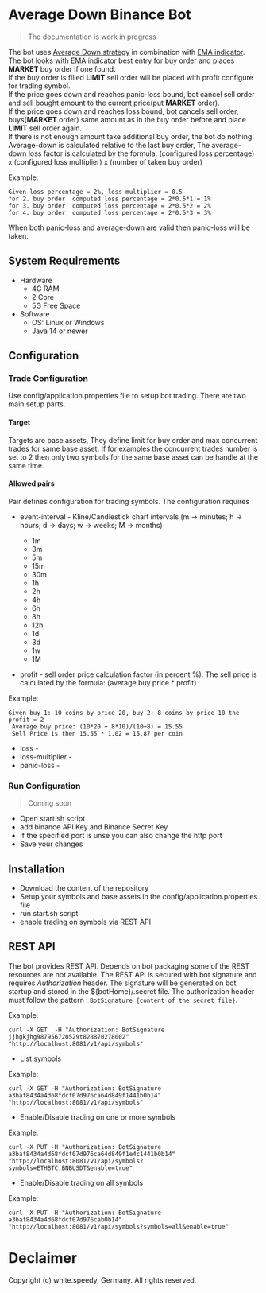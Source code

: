 # Average Down Binance Bot
> The documentation is work in progress
>

The bot uses [Average Down strategy](https://www.investopedia.com/terms/a/averagedown.asp) in combination with [EMA indicator](https://www.investopedia.com/terms/e/ema.asp).  
The bot looks with EMA indicator best entry for buy order and places **MARKET** buy order if one found.  
If the buy order is filled **LIMIT** sell order will be placed with profit configure for trading symbol.  
If the price goes down and reaches panic-loss bound, bot cancel sell order and sell bought amount to the current price(put **MARKET** order).  
If the price goes down and reaches loss bound, bot cancels sell order, buys(**MARKET** order) same amount as in the buy order before and place **LIMIT** sell order again.  
If there is not enough amount take additional buy order, the bot do nothing.
Average-down is calculated relative to the last buy order,
The average-down loss factor is calculated by the formula: (configured loss percentage) x (configured loss multiplier) x (number of taken buy order)

 Example:
 ```
 Given loss percentage = 2%, loss multiplier = 0.5 
 for 2. buy order  computed loss percentage = 2*0.5*1 = 1%
 for 3. buy order  computed loss percentage = 2*0.5*2 = 2%
 for 4. buy order  computed loss percentage = 2*0.5*3 = 3%
 ```
When both panic-loss and average-down are valid then panic-loss will be taken.

## System Requirements
* Hardware
  * 4G RAM
  * 2 Core
  * 5G Free Space
* Software
  * OS: Linux or Windows
  * Java 14 or newer

## Configuration
### Trade Configuration
Use config/application.properties file to setup bot trading. There are two main setup parts.
#### Target
Targets are base assets, They define limit for buy order and max concurrent trades for same base asset.
If for examples the concurrent trades number is set to 2 then only two symbols for the same base asset can be handle at the same time.
#### Allowed pairs
Pair defines configuration for trading symbols. The configuration requires
* event-interval - Kline/Candlestick chart intervals (m -> minutes; h -> hours; d -> days; w -> weeks; M -> months)
  * 1m
  * 3m
  * 5m
  * 15m
  * 30m
  * 1h
  * 2h
  * 4h
  * 6h
  * 8h
  * 12h
  * 1d
  * 3d
  * 1w
  * 1M

* profit - sell order price calculation factor (in percent %). The sell price is calculated by the formula: (average buy price * profit)

 Example:
 ```
 Given buy 1: 10 coins by price 20, buy 2: 8 coins by price 10 the profit = 2  
  Average buy price: (10*20 + 8*10)/(10+8) = 15.55 
  Sell Price is then 15.55 * 1.02 = 15,87 per coin
 ```
* loss -
* loss-multiplier -
* panic-loss -

### Run Configuration
> Coming soon
>
* Open start.sh script
* add binance API Key and Binance Secret Key
* If the specified port is unse you can also change the http port
* Save your changes

## Installation
* Download the content of the repository
* Setup your symbols and base assets in the config/application.properties file
* run start.sh script
* enable trading on symbols via REST API
## REST API
 The bot provides REST API. Depends on bot packaging some of the REST resources are not available.
 The REST API is secured with bot signature and requires *Authorization* header. The signature will be generated on bot startup and stored in the ${botHome}/.secret file.
 The authorization header must follow the pattern : `BotSignature {content of the secret file}`.

 Example:
 ```
 curl -X GET  -H "Authorization: BotSignature jjhgkjhg987956720529t828870278002" "http://localhost:8081/v1/api/symbols"
 ```
* List symbols

 Example:
 ```
curl -X GET -H "Authorization: BotSignature a3baf8434a4d68fdcf07d976ca64d849f1441b0b14" "http://localhost:8081/v1/api/symbols"
 ```
* Enable/Disable trading on one or more symbols

 Example:
 ```
curl -X PUT -H "Authorization: BotSignature a3baf8434a4d68fdcf07d976ca64d849f1e4c1441b0b14" "http://localhost:8081/v1/api/symbols?symbols=ETHBTC,BNBUSDT&enable=true"
 ```
* Enable/Disable trading on all symbols

 Example:
 ```
curl -X PUT -H "Authorization: BotSignature a3baf8434a4d68fdcf07d976cab0b14" "http://localhost:8081/v1/api/symbols?symbols=all&enable=true"
 ```

# Declaimer
Copyright (c) white.speedy, Germany. All rights reserved.